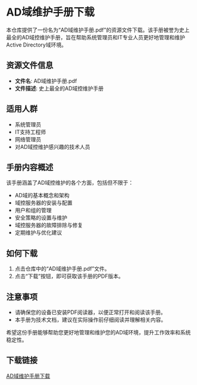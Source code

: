 # AD域维护手册下载

本仓库提供了一份名为“AD域维护手册.pdf”的资源文件下载。该手册被誉为史上最全的AD域控维护手册，旨在帮助系统管理员和IT专业人员更好地管理和维护Active Directory域环境。

## 资源文件信息

- **文件名**: AD域维护手册.pdf
- **文件描述**: 史上最全的AD域控维护手册

## 适用人群

- 系统管理员
- IT支持工程师
- 网络管理员
- 对AD域控维护感兴趣的技术人员

## 手册内容概述

该手册涵盖了AD域控维护的各个方面，包括但不限于：

- AD域的基本概念和架构
- 域控服务器的安装与配置
- 用户和组的管理
- 安全策略的设置与维护
- 域控服务器的故障排除与修复
- 定期维护与优化建议

## 如何下载

1. 点击仓库中的“AD域维护手册.pdf”文件。
2. 点击“下载”按钮，即可获取该手册的PDF版本。

## 注意事项

- 请确保您的设备已安装PDF阅读器，以便正常打开和阅读该手册。
- 本手册为技术文档，建议在实际操作前仔细阅读并理解相关内容。

希望这份手册能够帮助您更好地管理和维护您的AD域环境，提升工作效率和系统稳定性。

## 下载链接

[AD域维护手册下载](https://pan.quark.cn/s/95b13c376816)